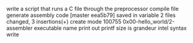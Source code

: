 write a script that runs a C file through the preprocessor
compile file
generate assembly code
[master eea5b79] saved in variable
 2 files changed, 3 insertions(+)
 create mode 100755 0x00-hello_world/2-assembler
executable name
print out
printf
size is grandeur
intel syntax
write
